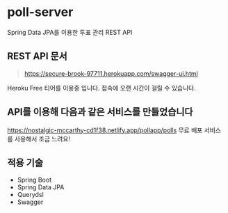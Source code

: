 # poll-server
Spring Data JPA를 이용한 투표 관리 REST API

## REST API 문서
>https://secure-brook-97711.herokuapp.com/swagger-ui.html

Heroku Free 티어를 이용중 입니다. 접속에 오랜 시간이 걸릴 수 있습니다.

## API를 이용해 다음과 같은 서비스를 만들었습니다
https://nostalgic-mccarthy-cd1f38.netlify.app/pollapp/polls
무료 배포 서비스를 사용해서 조금 느려요!

## 적용 기술
- Spring Boot
- Spring Data JPA
- Querydsl
- Swagger
